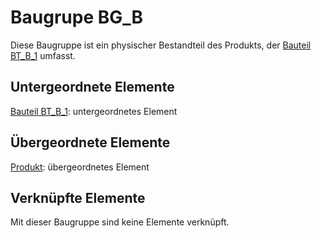 # Baugrupe BG_B
Diese Baugruppe ist ein physischer Bestandteil des Produkts, der [Bauteil BT_B_1](BT_B_1.md) umfasst.

## Untergeordnete Elemente
[Bauteil BT_B_1](BT_B_1.md): untergeordnetes Element

## Übergeordnete Elemente
[Produkt](Produkt.md): übergeordnetes Element

## Verknüpfte Elemente
Mit dieser Baugruppe sind keine Elemente verknüpft.